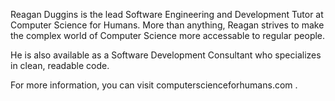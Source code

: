 Reagan Duggins is the lead Software Engineering and Development Tutor at Computer Science for Humans.
More than anything, Reagan strives to make the complex world of Computer Science more accessable to
regular people.

He is also available as a Software Development Consultant who specializes in clean, readable code.

For more information, you can visit computerscienceforhumans.com .

<!---
ReaganDuggins/ReaganDuggins is a ✨ special ✨ repository because its `README.md` (this file) appears on your GitHub profile.
You can click the Preview link to take a look at your changes.
--->
